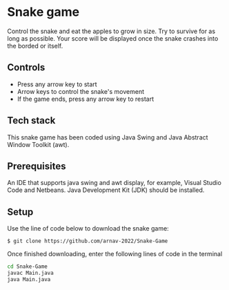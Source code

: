 # Snake game
Control the snake and eat the apples to grow in size. Try to survive for as long as possible. Your score will be displayed once the snake crashes into the borded or itself.

## Controls
- Press any arrow key to start
- Arrow keys to control the snake's movement
- If the game ends, press any arrow key to restart 

## Tech stack
This snake game has been coded using Java Swing and Java Abstract Window Toolkit (awt).

## Prerequisites
An IDE that supports java swing and awt display, for example, Visual Studio Code and Netbeans.
Java Development Kit (JDK) should be installed.

## Setup
Use the line of code below to download the snake game:
```
$ git clone https://github.com/arnav-2022/Snake-Game
```

Once finished downloading, enter the following lines of code in the terminal
```sh
cd Snake-Game
javac Main.java
java Main.java
```
